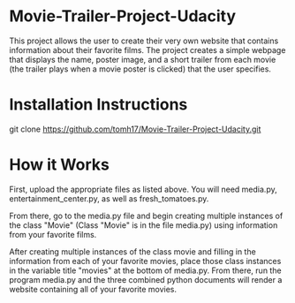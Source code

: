 # Movie-Trailer-Project-Udacity

This project allows the user to create their very own website that contains information about their favorite films. The project creates 
a simple webpage that displays the name, poster image, and a short trailer from each movie (the trailer plays when a movie poster is 
clicked) that the user specifies. 

# Installation Instructions

git clone https://github.com/tomh17/Movie-Trailer-Project-Udacity.git

# How it Works

First, upload the appropriate files as listed above. You will need media.py, entertainment_center.py, as well as fresh_tomatoes.py.

From there, go to the media.py file and begin creating multiple instances of the class "Movie" (Class "Movie" is in the file media.py) using 
information from your favorite films. 

After creating multiple instances of the class movie and filling in the information from each of your favorite movies, place those 
class instances in the variable title "movies" at the bottom of media.py. From there, run the program media.py and the three combined python 
documents will render a website containing all of your favorite movies. 

